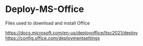 # Deploy-MS-Office
Files used to download and install Office

https://docs.microsoft.com/en-us/deployoffice/ltsc2021/deploy
https://config.office.com/deploymentsettings
